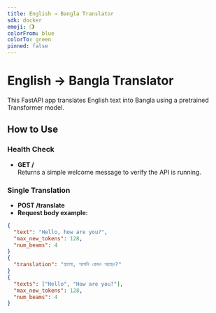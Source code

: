 ```yaml
---
title: English → Bangla Translator
sdk: docker
emoji: 🌖
colorFrom: blue
colorTo: green
pinned: false
---
```

# English → Bangla Translator

This FastAPI app translates English text into Bangla using a pretrained Transformer model.

## How to Use

### Health Check
- **GET /**  
  Returns a simple welcome message to verify the API is running.

### Single Translation
- **POST /translate**  
- **Request body example:**
```json
{
  "text": "Hello, how are you?",
  "max_new_tokens": 128,
  "num_beams": 4
}
{
  "translation": "হ্যালো, আপনি কেমন আছেন?"
}
{
  "texts": ["Hello", "How are you?"],
  "max_new_tokens": 128,
  "num_beams": 4
}
